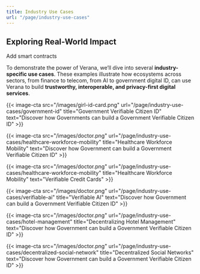 ```yaml
---
title: Industry Use Cases
url: "/page/industry-use-cases"
---
```


## Exploring Real-World Impact

Add smart contracts

To demonstrate the power of Verana, we’ll dive into several **industry-specific use cases**. These examples illustrate how ecosystems across sectors, from finance to telecom, from AI to government digital ID, can use Verana to build **trustworthy, interoperable, and privacy-first digital services**.

{{< image-cta src="/images/girl-id-card.png" url="/page/industry-use-cases/government-id" title="Government Verifiable Citizen ID" text="Discover how Governments can build a Government Verifiable Citizen ID" >}}

{{< image-cta src="/images/doctor.png" url="/page/industry-use-cases/healthcare-workforce-mobility" title="Healthcare Workforce Mobility" text="Discover how Government can build a Government Verifiable Citizen ID" >}}

{{< image-cta src="/images/doctor.png" url="/page/industry-use-cases/healthcare-workforce-mobility" title="Healthcare Workforce Mobility" text="Verifiable Credit Cards" >}}

{{< image-cta src="/images/doctor.png" url="/page/industry-use-cases/verifiable-ai" title="Verifiable AI" text="Discover how Government can build a Government Verifiable Citizen ID" >}}

{{< image-cta src="/images/doctor.png" url="/page/industry-use-cases/hotel-management" title="Decentralizing Hotel Management" text="Discover how Government can build a Government Verifiable Citizen ID" >}}

{{< image-cta src="/images/doctor.png" url="/page/industry-use-cases/decentralized-social-network" title="Decentralized Social Networks" text="Discover how Government can build a Government Verifiable Citizen ID" >}}
